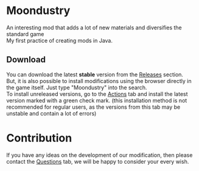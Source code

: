 # Moondustry
An interesting mod that adds a lot of new materials and diversifies the standard game <br />
My first practice of creating mods in Java. 

## Download
You can download the latest **stable** version from the [Releases](https://github.com/iMainDay/Moondustry/releases) section. <br/>But, it is also possible to install modifications using the browser directly in the game itself. Just type "Moondustry" into the search. <br /> 
To install unreleased versions, go to the [Actions](https://github.com/iMainDay/Moondustry/actions) tab and install the latest version marked with a green check mark. (this installation method is not recommended for regular users, as the versions from this tab may be unstable and contain a lot of errors) <br />

# Contribution
If you have any ideas on the development of our modification, then please contact the [Questions](https://github.com/iMainDay/Moondustry/issues) tab, we will be happy to consider your every wish.
